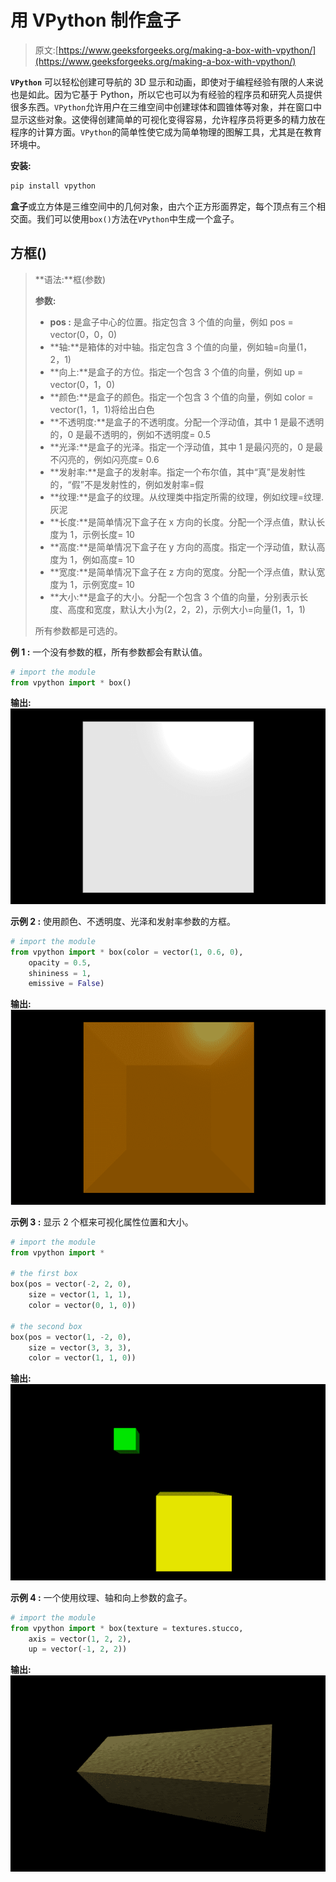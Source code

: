 # 用 VPython 制作盒子

> 原文:[https://www.geeksforgeeks.org/making-a-box-with-vpython/](https://www.geeksforgeeks.org/making-a-box-with-vpython/)

**`VPython`** 可以轻松创建可导航的 3D 显示和动画，即使对于编程经验有限的人来说也是如此。因为它基于 Python，所以它也可以为有经验的程序员和研究人员提供很多东西。`VPython`允许用户在三维空间中创建球体和圆锥体等对象，并在窗口中显示这些对象。这使得创建简单的可视化变得容易，允许程序员将更多的精力放在程序的计算方面。`VPython`的简单性使它成为简单物理的图解工具，尤其是在教育环境中。

**安装:**

```py
pip install vpython
```

**盒子**或立方体是三维空间中的几何对象，由六个正方形面界定，每个顶点有三个相交面。我们可以使用`box()`方法在`VPython`中生成一个盒子。

## 方框()

> **语法:**框(参数)
> 
> **参数:**
> 
> *   **pos :** 是盒子中心的位置。指定包含 3 个值的向量，例如 pos = vector(0，0，0)
> *   **轴:**是箱体的对中轴。指定包含 3 个值的向量，例如轴=向量(1，2，1)
> *   **向上:**是盒子的方位。指定一个包含 3 个值的向量，例如 up = vector(0，1，0)
> *   **颜色:**是盒子的颜色。指定一个包含 3 个值的向量，例如 color = vector(1，1，1)将给出白色
> *   **不透明度:**是盒子的不透明度。分配一个浮动值，其中 1 是最不透明的，0 是最不透明的，例如不透明度= 0.5
> *   **光泽:**是盒子的光泽。指定一个浮动值，其中 1 是最闪亮的，0 是最不闪亮的，例如闪亮度= 0.6
> *   **发射率:**是盒子的发射率。指定一个布尔值，其中“真”是发射性的，“假”不是发射性的，例如发射率=假
> *   **纹理:**是盒子的纹理。从纹理类中指定所需的纹理，例如纹理=纹理.灰泥
> *   **长度:**是简单情况下盒子在 x 方向的长度。分配一个浮点值，默认长度为 1，示例长度= 10
> *   **高度:**是简单情况下盒子在 y 方向的高度。指定一个浮动值，默认高度为 1，例如高度= 10
> *   **宽度:**是简单情况下盒子在 z 方向的宽度。分配一个浮点值，默认宽度为 1，示例宽度= 10
> *   **大小:**是盒子的大小。分配一个包含 3 个值的向量，分别表示长度、高度和宽度，默认大小为(2，2，2)，示例大小=向量(1，1，1)
> 
> 所有参数都是可选的。

**例 1 :** 一个没有参数的框，所有参数都会有默认值。

```py
# import the module
from vpython import * box()
```

**输出:**
![](img/49180e3e3397babd0b4395af96e64c1b.png)

**示例 2 :** 使用颜色、不透明度、光泽和发射率参数的方框。

```py
# import the module
from vpython import * box(color = vector(1, 0.6, 0), 
    opacity = 0.5, 
    shininess = 1, 
    emissive = False)
```

**输出:**
![](img/9445863cfcdb7c919a8f15b7fb90097c.png)

**示例 3 :** 显示 2 个框来可视化属性位置和大小。

```py
# import the module
from vpython import *

# the first box
box(pos = vector(-2, 2, 0),
    size = vector(1, 1, 1),
    color = vector(0, 1, 0))

# the second box
box(pos = vector(1, -2, 0), 
    size = vector(3, 3, 3),
    color = vector(1, 1, 0))
```

**输出:**
![](img/ed52e21cced68989b8a1541f2534fad3.png)

**示例 4 :** 一个使用纹理、轴和向上参数的盒子。

```py
# import the module
from vpython import * box(texture = textures.stucco,
    axis = vector(1, 2, 2),
    up = vector(-1, 2, 2))
```

**输出:**
![](img/d0958e0607ff429fd0d5610cfc25ddac.png)